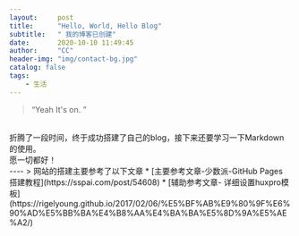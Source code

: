 ```yaml
---
layout:     post
title:      "Hello, World, Hello Blog"
subtitle:   " 我的博客已创建"
date:       2020-10-10 11:49:45
author:     "CC"
header-img: "img/contact-bg.jpg"
catalog: false
tags:
    - 生活
---
```




> “Yeah It's on. ”

<br>
折腾了一段时间，终于成功搭建了自己的blog，接下来还要学习一下Markdown的使用。

<br>
愿一切都好！

<br>
----
> 网站的搭建主要参考了以下文章
* [主要参考文章-少数派-GitHub Pages 搭建教程](https://sspai.com/post/54608)
* [辅助参考文章- 详细设置huxpro模板](https://rigelyoung.github.io/2017/02/06/%E5%BF%AB%E9%80%9F%E6%90%AD%E5%BB%BA%E4%B8%AA%E4%BA%BA%E5%8D%9A%E5%AE%A2/)


